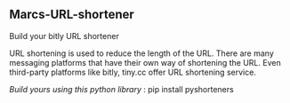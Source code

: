 ## Marcs-URL-shortener


Build your bitly URL shortener

URL shortening is used to reduce the length of the URL. There are many messaging platforms that have their own way of shortening the URL. Even third-party platforms like bitly, tiny.cc offer URL shortening service. 

*Build yours using this python library* : pip install pyshorteners
